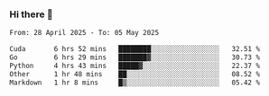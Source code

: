 ### Hi there 👋

<!--[![Top Langs](https://github-readme-stats.vercel.app/api/top-langs/?username=Shuze-Liu)](https://github.com/Shuze-Liu/github-readme-stats)-->
<!--START_SECTION:waka-->

```txt
From: 28 April 2025 - To: 05 May 2025

Cuda       6 hrs 52 mins   ████████░░░░░░░░░░░░░░░░░   32.51 %
Go         6 hrs 29 mins   ███████▓░░░░░░░░░░░░░░░░░   30.73 %
Python     4 hrs 43 mins   █████▓░░░░░░░░░░░░░░░░░░░   22.37 %
Other      1 hr 48 mins    ██░░░░░░░░░░░░░░░░░░░░░░░   08.52 %
Markdown   1 hr 8 mins     █▒░░░░░░░░░░░░░░░░░░░░░░░   05.42 %
```

<!--END_SECTION:waka-->

<!--
**Shuze-Liu/Shuze-Liu** is a ✨ _special_ ✨ repository because its `README.md` (this file) appears on your GitHub profile.

Here are some ideas to get you started:

- 🔭 I’m currently working on ...
- 🌱 I’m currently learning ...
- 👯 I’m looking to collaborate on ...
- 🤔 I’m looking for help with ...
- 💬 Ask me about ...
- 📫 How to reach me: ...
- 😄 Pronouns: ...
- ⚡ Fun fact: ...
-->
